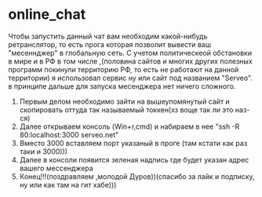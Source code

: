 # online_chat
 
Чтобы запустить данный чат вам необходим какой-нибудь ретранслятор, то есть прога которая позволит вывести ваш "месеннджер" в глобальную сеть.
С учетом политическеой обстановки в мире и в РФ в том числе ,(половина сайтов и многих других полезных программ покинули территорию РФ, то есть не работают на данной территории)
я использовал сервис ну или сайт под названием "Serveo". 
в принципе дальше для запуска месенджера нет ничего сложного.
1) Первым делом необходимо зайти на вышеупомянутый сайт и скопировать оттуда так называемый токкен(хз воще так ли это наз-ся)
2) Далее открываем консоль (Win+r,cmd) и набираем в нее "ssh -R 80:localhost:3000 serveo.net"
3) Вместо 3000 вставляем порт указаный в проге (там кстати как раз таки и 3000)))
4) Далее в консоли появится зеленая надпись где будет указан адрес вашего мессенджера 
5) Конец!!!(поздравляем ,молодой Дуров))(спасибо за лайк и подписку, ну или как там на гит хабе)))
